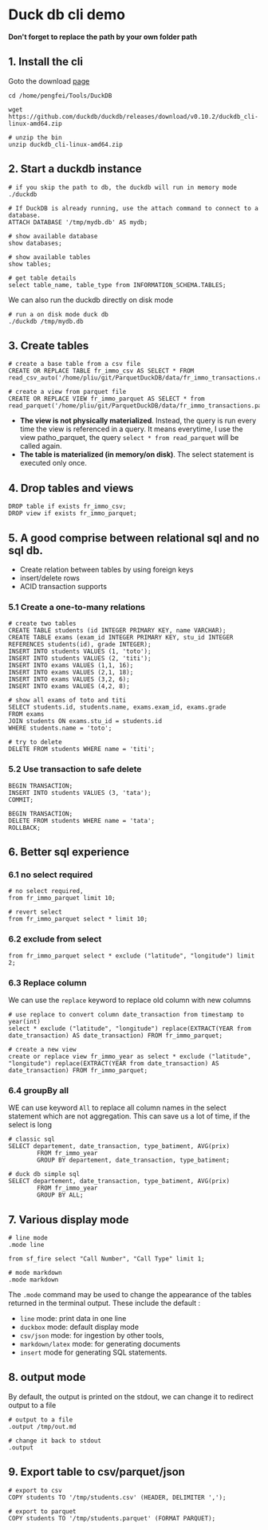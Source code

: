 # Duck db cli demo

**Don't forget to replace the path by your own folder path**

## 1. Install the cli
Goto the download [page](https://duckdb.org/docs/installation/index?version=stable&environment=cli&platform=linux&download_method=direct)

```shell
cd /home/pengfei/Tools/DuckDB

wget https://github.com/duckdb/duckdb/releases/download/v0.10.2/duckdb_cli-linux-amd64.zip

# unzip the bin
unzip duckdb_cli-linux-amd64.zip
```

## 2. Start a duckdb instance

```shell
# if you skip the path to db, the duckdb will run in memory mode
./duckdb

# If DuckDB is already running, use the attach command to connect to a database.
ATTACH DATABASE '/tmp/mydb.db' AS mydb;

# show available database
show databases;

# show available tables
show tables;

# get table details
select table_name, table_type from INFORMATION_SCHEMA.TABLES;

```

We can also run the duckdb directly on disk mode

```shell
# run a on disk mode duck db
./duckdb /tmp/mydb.db
```

## 3. Create tables

```shell
# create a base table from a csv file
CREATE OR REPLACE TABLE fr_immo_csv AS SELECT * FROM read_csv_auto('/home/pliu/git/ParquetDuckDB/data/fr_immo_transactions.csv');

# create a view from parquet file
CREATE OR REPLACE VIEW fr_immo_parquet AS SELECT * from read_parquet('/home/pliu/git/ParquetDuckDB/data/fr_immo_transactions.parquet');

```

- **The view is not physically materialized**. Instead, the query is run every time the view is referenced in a query. 
It means everytime, I use the view patho_parquet, the query `select * from read_parquet` will be called again.
- **The table is materialized (in memory/on disk)**. The select statement is executed only once.

## 4. Drop tables and views

```shell
DROP table if exists fr_immo_csv;
DROP view if exists fr_immo_parquet;
```

## 5. A good comprise between relational sql and no sql db.

- Create relation between tables by using foreign keys
- insert/delete rows
- ACID transaction supports

### 5.1 Create a one-to-many relations

```shell
# create two tables
CREATE TABLE students (id INTEGER PRIMARY KEY, name VARCHAR);
CREATE TABLE exams (exam_id INTEGER PRIMARY KEY, stu_id INTEGER REFERENCES students(id), grade INTEGER);
INSERT INTO students VALUES (1, 'toto');
INSERT INTO students VALUES (2, 'titi');
INSERT INTO exams VALUES (1,1, 16);
INSERT INTO exams VALUES (2,1, 18);
INSERT INTO exams VALUES (3,2, 6);
INSERT INTO exams VALUES (4,2, 8);

# show all exams of toto and titi
SELECT students.id, students.name, exams.exam_id, exams.grade
FROM exams
JOIN students ON exams.stu_id = students.id
WHERE students.name = 'toto';

# try to delete
DELETE FROM students WHERE name = 'titi';
```

### 5.2 Use transaction to safe delete

```shell
BEGIN TRANSACTION;
INSERT INTO students VALUES (3, 'tata');
COMMIT;

BEGIN TRANSACTION;
DELETE FROM students WHERE name = 'tata';
ROLLBACK;
```

## 6. Better sql experience

### 6.1 no select required

```shell
# no select required,
from fr_immo_parquet limit 10;

# revert select
from fr_immo_parquet select * limit 10;

```

### 6.2 exclude from select

```shell
from fr_immo_parquet select * exclude ("latitude", "longitude") limit 2;
```

### 6.3 Replace column

We can use the `replace` keyword to replace old column with new columns

```shell
# use replace to convert column date_transaction from timestamp to year(int) 
select * exclude ("latitude", "longitude") replace(EXTRACT(YEAR from date_transaction) AS date_transaction) FROM fr_immo_parquet;

# create a new view
create or replace view fr_immo_year as select * exclude ("latitude", "longitude") replace(EXTRACT(YEAR from date_transaction) AS date_transaction) FROM fr_immo_parquet;
```

### 6.4 groupBy all

WE can use keyword `All` to replace all column names in the select statement which are not aggregation.
This can save us a lot of time, if the select is long

```shell
# classic sql
SELECT departement, date_transaction, type_batiment, AVG(prix)
        FROM fr_immo_year
        GROUP BY departement, date_transaction, type_batiment;

# duck db simple sql
SELECT departement, date_transaction, type_batiment, AVG(prix)
        FROM fr_immo_year
        GROUP BY ALL;
```

## 7. Various display mode

```shell
# line mode
.mode line

from sf_fire select "Call Number", "Call Type" limit 1;

# mode markdown
.mode markdown
```

The `.mode` command may be used to change the appearance of the tables returned in the terminal output. 
These include the default :
- `line` mode: print data in one line
- `duckbox` mode: default display mode
- `csv/json` mode: for ingestion by other tools, 
- `markdown/latex` mode: for generating documents
- `insert` mode for generating SQL statements.

## 8. output mode

By default, the output is printed on the stdout, we can change it to redirect output to a file

```shell
# output to a file
.output /tmp/out.md

# change it back to stdout
.output
```

## 9. Export table to csv/parquet/json

```shell
# export to csv
COPY students TO '/tmp/students.csv' (HEADER, DELIMITER ',');

# export to parquet
COPY students TO '/tmp/students.parquet' (FORMAT PARQUET);
```
